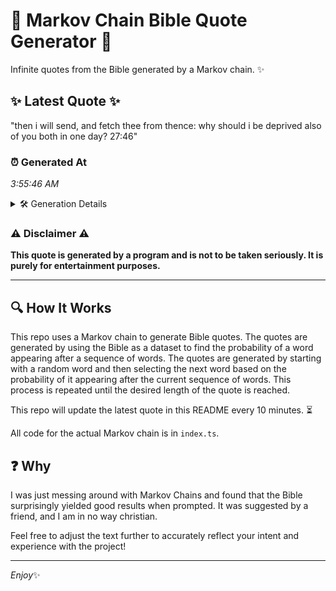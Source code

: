 # 📖 Markov Chain Bible Quote Generator 📖

Infinite quotes from the Bible generated by a Markov chain. ✨

## ✨ Latest Quote ✨
"then i will send, and fetch thee from thence: why should i be deprived also of you both in one day? 27:46"

### ⏰ Generated At
*3:55:46 AM*

<details>
    <summary>🛠️ Generation Details</summary>
    <p>
        <strong>🌱 Seed:</strong> then<br>
        <strong>🔄 Iterations:</strong> 21<br>
        <strong>📜 Context History:</strong><br>[ then ]: i<br>[ then, i ]: will<br>[ then, i, will ]: send,<br>[ then, i, will, send, ]: and<br>[ then, i, will, send,, and ]: fetch<br>[ then, i, will, send,, and, fetch ]: thee<br>[ i, will, send,, and, fetch, thee ]: from<br>[ will, send,, and, fetch, thee, from ]: thence:<br>[ send,, and, fetch, thee, from, thence: ]: why<br>[ and, fetch, thee, from, thence:, why ]: should<br>[ fetch, thee, from, thence:, why, should ]: i<br>[ thee, from, thence:, why, should, i ]: be<br>[ from, thence:, why, should, i, be ]: deprived<br>[ thence:, why, should, i, be, deprived ]: also<br>[ why, should, i, be, deprived, also ]: of<br>[ should, i, be, deprived, also, of ]: you<br>[ i, be, deprived, also, of, you ]: both<br>[ be, deprived, also, of, you, both ]: in<br>[ deprived, also, of, you, both, in ]: one<br>[ also, of, you, both, in, one ]: day?<br>[ of, you, both, in, one, day? ]: 27:46<br>
    </p>
</details>

### ⚠️ Disclaimer ⚠️
**This quote is generated by a program and is not to be taken seriously. It is purely for entertainment purposes.**

---

## 🔍 How It Works

This repo uses a Markov chain to generate Bible quotes. The quotes are generated by using the Bible as a dataset to find the probability of a word appearing after a sequence of words. The quotes are generated by starting with a random word and then selecting the next word based on the probability of it appearing after the current sequence of words. This process is repeated until the desired length of the quote is reached.

This repo will update the latest quote in this README every 10 minutes. ⏳

All code for the actual Markov chain is in `index.ts`.

## ❓ Why

I was just messing around with Markov Chains and found that the Bible surprisingly yielded good results when prompted. 
It was suggested by a friend, and I am in no way christian.

Feel free to adjust the text further to accurately reflect your intent and experience with the project!

---

*Enjoy*✨
